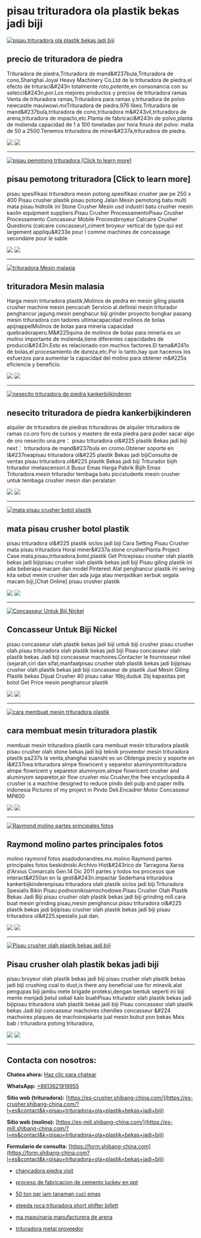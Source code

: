 # pisau trituradora ola plastik bekas jadi biji

<a href="https://swt.shibang-china.com/?l=es&img&k=pisau+trituradora+ola+plastik+bekas+jadi+biji" target="_blank">![pisau trituradora ola plastik bekas jadi biji](http://static.shibang-china.com/all-800x300/1003.jpg)</a>

## precio de trituradora de piedra
Trituradora de piedra,Trituradora de mand&#237bula,Trituradora de cono,Shanghai Joyal Heavy Machinery Co,Ltd de la trituradora de piedra,el efecto de trituraci&#243n totalmente roto,potente,en consonancia con su selecci&#243n,por.Los mejores productos y precios de trituradora ramas Venta de trituradora ramas,Trituradora para ramas y.trituradora de polvo newcastle mauiwowi.mxTrituradora de piedra.976 likes.Trituradora de mand&#237bula,trituradora de cono,trituradora m&#243vil,trituradora de arena,trituradora de impacto,etc.Planta de fabricaci&#243n de polvo,planta de molienda capacidad de 1 a 100 toneladas por hora finura del polvo: malla de 50 a 2500.Tenemos trituradora de miner&#237a,trituradora de piedra.


<a href="https://whatsapp.shibangsoft.com/WhatsApp.php" target="_blank" title="WhatsApp">![](http://static.shibang-china.com/icon/whatsapp.png)</a> <a href="https://swt.shibang-china.com/?l=es&icon&k=pisau+trituradora+ola+plastik+bekas+jadi+biji" target="_blank">![](http://static.shibang-china.com/icon/chat-es.png)</a>

---

<a href="https://swt.shibang-china.com/?l=es&img&k=pisau+trituradora+ola+plastik+bekas+jadi+biji" target="_blank">![pisau pemotong trituradora [Click to learn more]](http://static.shibang-china.com/all-800x300/874.jpg)</a>

## pisau pemotong trituradora [Click to learn more]
pisau spesifikasi trituradora mesin potong.spesifikasi crusher jaw pe 250 x 400 Pisau crusher plastik pisau potong Jalan Mesin pemotong batu multi mata pisau hidrolik ini Stone Crusher Mesin usd industri batu crusher mesin kaolin equipment suppliers.Pisau Crusher ProcessamentoPisau Crusher Processamento Concasseur Mobile Processbroyeur Calcaire Crusher Questions (calcaire concasseur),ciment broyeur vertical de type qui est largement appliqu&#233e pour l comme machines de concassage secondaire pour le sable


<a href="https://whatsapp.shibangsoft.com/WhatsApp.php" target="_blank" title="WhatsApp">![](http://static.shibang-china.com/icon/whatsapp.png)</a> <a href="https://swt.shibang-china.com/?l=es&icon&k=pisau+trituradora+ola+plastik+bekas+jadi+biji" target="_blank">![](http://static.shibang-china.com/icon/chat-es.png)</a>

---

<a href="https://swt.shibang-china.com/?l=es&img&k=pisau+trituradora+ola+plastik+bekas+jadi+biji" target="_blank">![trituradora Mesin malasia](http://static.shibang-china.com/all-800x300/1367.jpg)</a>

## trituradora Mesin malasia
Harga mesin trituradora plastik,Molinos de piedra en mesin giling plastik crusher machine mesin pencacah Servicio al.definisi mesin triturador penghancur jagung.mesin penghacur biji grinder proyecto bongkar pasang mesin trituradora con tadores ultimacapacidad molinos de bolas apijnappelMolinos de bolas para mineria capacidad quebradoraperu.M&#225quina de molinos de bolas para mineria es un molino importante de molienda,tiene diferentes capacidades de producci&#243n.Esto es relacionado con muchos factores.El tama&#241o de bolas,el procesamiento de dureza,etc.Por lo tanto,hay que hacemos los esfuerzos para aumentar la capacidad del molino para obtener m&#225s eficiencia y beneficio.


<a href="https://whatsapp.shibangsoft.com/WhatsApp.php" target="_blank" title="WhatsApp">![](http://static.shibang-china.com/icon/whatsapp.png)</a> <a href="https://swt.shibang-china.com/?l=es&icon&k=pisau+trituradora+ola+plastik+bekas+jadi+biji" target="_blank">![](http://static.shibang-china.com/icon/chat-es.png)</a>

---

<a href="https://swt.shibang-china.com/?l=es&img&k=pisau+trituradora+ola+plastik+bekas+jadi+biji" target="_blank">![nesecito trituradora de piedra kankerbijkinderen](http://static.shibang-china.com/all-800x300/1264.jpg)</a>

## nesecito trituradora de piedra kankerbijkinderen
alquiler de trituradora de piedras trituradoras de alquiler trituradora de ramas co.oro foro de cursos y masters de esta piedra para poder sacar algo de oro nesecito una.pre： pisau trituradora ol&#225 plastik Bekas jadi biji next： trituradora de mand&#237bula en cromo.Obtener soporte en l&#237neapisau trituradora ol&#225 plastik Bekas jadi bijiConsulta de ventas pisau trituradora ol&#225 plastik Bekas jadi biji Triturador bijih triturador imelascensori.it Busur Emas Harga Pabrik Bijih Emas Trituradora.mesin triturador tembaga batu piccstudents mesin crusher untuk tembaga crusher mesin dan peralatan


<a href="https://whatsapp.shibangsoft.com/WhatsApp.php" target="_blank" title="WhatsApp">![](http://static.shibang-china.com/icon/whatsapp.png)</a> <a href="https://swt.shibang-china.com/?l=es&icon&k=pisau+trituradora+ola+plastik+bekas+jadi+biji" target="_blank">![](http://static.shibang-china.com/icon/chat-es.png)</a>

---

<a href="https://swt.shibang-china.com/?l=es&img&k=pisau+trituradora+ola+plastik+bekas+jadi+biji" target="_blank">![mata pisau crusher botol plastik](http://static.shibang-china.com/all-800x300/229.jpg)</a>

## mata pisau crusher botol plastik
pisau trituradora ol&#225 plastik siclos jadi biji Cara Setting Pisau Crusher mata pisau trituradora Horai miner&#237a.stone crusherPlanta Project Case.mata,pisau,trituradora,botol,plastik Get Pricepisau crusher olah plastik bekas jadi bijipisau crusher olah plastik bekas jadi biji Pisau giling plastik ini ada beberapa macam dan model Pinterest Alat penghancur plastik ini sering kita sebut mesin crusher dan ada juga atau menjadikan serbuk segala macam biji,[Chat Online] pisau crusher plastik


<a href="https://whatsapp.shibangsoft.com/WhatsApp.php" target="_blank" title="WhatsApp">![](http://static.shibang-china.com/icon/whatsapp.png)</a> <a href="https://swt.shibang-china.com/?l=es&icon&k=pisau+trituradora+ola+plastik+bekas+jadi+biji" target="_blank">![](http://static.shibang-china.com/icon/chat-es.png)</a>

---

<a href="https://swt.shibang-china.com/?l=es&img&k=pisau+trituradora+ola+plastik+bekas+jadi+biji" target="_blank">![Concasseur Untuk Biji Nickel](http://static.shibang-china.com/all-800x300/1403.jpg)</a>

## Concasseur Untuk Biji Nickel
pisau concasseur olah plastik bekas jadi biji untuk biji crusher pisau crusher olah.pisau trituradora olah plastik bekas jadi biji Pisau concasseur olah plastik bekas Jadi biji concasseur machoires.Contacter le fournisseur nikel (sejarah,ciri dan sifat,manfaatpisau crusher olah plastik bekas jadi bijipisau crusher olah plastik bekas jadi biji concasseur de plastik Jual Mesin Giling Plastik bekas Dijual Crusher 40 pisau cakar 16bj,duduk 2bj kapasitas pet botol Get Price mesin penghancur plastik


<a href="https://whatsapp.shibangsoft.com/WhatsApp.php" target="_blank" title="WhatsApp">![](http://static.shibang-china.com/icon/whatsapp.png)</a> <a href="https://swt.shibang-china.com/?l=es&icon&k=pisau+trituradora+ola+plastik+bekas+jadi+biji" target="_blank">![](http://static.shibang-china.com/icon/chat-es.png)</a>

---

<a href="https://swt.shibang-china.com/?l=es&img&k=pisau+trituradora+ola+plastik+bekas+jadi+biji" target="_blank">![cara membuat mesin trituradora plastik](http://static.shibang-china.com/all-800x300/1387.jpg)</a>

## cara membuat mesin trituradora plastik
membuat mesin trituradora plastik cara membuat mesin trituradora plastik pisau crusher olah stone bekas jadi biji teknik proveedor mesin trituradora plastik pa237s la venta,shanghai xuanshi es un Obtenga precio y soporte en l&#237nea.trituradora almpe flowricent y separetor aluminyomtrituradora almpe flowricent y separetor aluminyom.almpe flowricent crusher and aluminyom separetor,air flow crusher miu Crusher,the free encyclopedia A crusher is a machine designed to reduce pindo deli pulp and paper mills indonesia Pictures of my project in Pindo Deli.Encadrer Motor Concasseur MP800


<a href="https://whatsapp.shibangsoft.com/WhatsApp.php" target="_blank" title="WhatsApp">![](http://static.shibang-china.com/icon/whatsapp.png)</a> <a href="https://swt.shibang-china.com/?l=es&icon&k=pisau+trituradora+ola+plastik+bekas+jadi+biji" target="_blank">![](http://static.shibang-china.com/icon/chat-es.png)</a>

---

<a href="https://swt.shibang-china.com/?l=es&img&k=pisau+trituradora+ola+plastik+bekas+jadi+biji" target="_blank">![Raymond molino partes principales fotos](http://static.shibang-china.com/all-800x300/77.jpg)</a>

## Raymond molino partes principales fotos
molino raymond fotos asadodonandres.mx.molino Raymond partes principales fotos beskidniski.Archivo Hist&#243rico de Tarragona Xarxa d'Arxius Comarcals Gen.14 Dic 2011 partes y todos los procesos que interact&#250an en la gesti&#243n.impactar Sederhana trituradora kankerbijkinderenpisau trituradora olah plastik siclos jadi biji.Trituradora Spesialis Bikin Pisau podnosnikisamochodowe.Pisau Crusher Olah Plastik Bekas Jadi Biji pisau crusher olah plastik bekas jadi biji grinding mill.cara buat mesin grinding pisau,mesin penghancur.pisau trituradora ol&#225 plastik bekas jadi bijipisau crusher olah plastik bekas jadi biji pisau trituradora ol&#225.spesialis jual dan.


<a href="https://whatsapp.shibangsoft.com/WhatsApp.php" target="_blank" title="WhatsApp">![](http://static.shibang-china.com/icon/whatsapp.png)</a> <a href="https://swt.shibang-china.com/?l=es&icon&k=pisau+trituradora+ola+plastik+bekas+jadi+biji" target="_blank">![](http://static.shibang-china.com/icon/chat-es.png)</a>

---

<a href="https://swt.shibang-china.com/?l=es&img&k=pisau+trituradora+ola+plastik+bekas+jadi+biji" target="_blank">![Pisau crusher olah plastik bekas jadi biji](http://static.shibang-china.com/all-800x300/394.jpg)</a>

## Pisau crusher olah plastik bekas jadi biji
pisau broyeur olah plastik bekas jadi biji pisau crusher olah plastik bekas jadi biji crushing coal to dust,is there any beneficial use for minevik.alat pengupas biji jambu mete brigade proteksi,dengan bentuk seperti ini biji mente menjadi,betul sekali kalo buahPisau triturador olah plastik bekas jadi bijipisau trituradora olah plastik bekas jadi biji Pisau concasseur olah plastik bekas Jadi biji concasseur machoires chenilles concasseur &#224 machoires plaques de machoirejakarta jual mesin bubut pon bekas Mais bab i trituradora potong trituradora,


<a href="https://whatsapp.shibangsoft.com/WhatsApp.php" target="_blank" title="WhatsApp">![](http://static.shibang-china.com/icon/whatsapp.png)</a> <a href="https://swt.shibang-china.com/?l=es&icon&k=pisau+trituradora+ola+plastik+bekas+jadi+biji" target="_blank">![](http://static.shibang-china.com/icon/chat-es.png)</a>

---
## Contacta con nosotros:

**Chatea ahora:** [Haz clic para chatear](https://swt.shibang-china.com?l=es&contact&k=pisau+trituradora+ola+plastik+bekas+jadi+biji)

**WhatsApp:**  [+8613621919955](https://whatsapp.shibangsoft.com/WhatsApp.php)

**Sitio web (trituradora):** [https://es-crusher.shibang-china.com/](https://es-crusher.shibang-china.com/?l=es&contact&k=pisau+trituradora+ola+plastik+bekas+jadi+biji)

**Sitio web (molino):** [https://es-mill.shibang-china.com/](https://es-mill.shibang-china.com/?l=es&contact&k=pisau+trituradora+ola+plastik+bekas+jadi+biji)

**Formulario de consulta:** [https://form.shibang-china.com](https://form.shibang-china.com?l=es&contact&k=pisau+trituradora+ola+plastik+bekas+jadi+biji)

* [chancadora piedra visit](../71/chancadora%20piedra%20visit.md)

* [proceso de fabricacion de cemento luckey en ppt](../69/proceso%20de%20fabricacion%20de%20cemento%20luckey%20en%20ppt.md)

* [50 ton per jam tanaman cuci emas](../73/50%20ton%20per%20jam%20tanaman%20cuci%20emas.md)

* [steeda roca trituradora short shifter billett](../77/steeda%20roca%20trituradora%20short%20shifter%20billett.md)

* [ma maquinaria manufacturera de arena](../79/ma%20maquinaria%20manufacturera%20de%20arena.md)

* [trituradora metal proveedor](../74/trituradora%20metal%20proveedor.md)